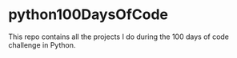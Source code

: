 # python100DaysOfCode
This repo contains all the projects I do during the 100 days of code challenge in Python.

